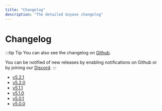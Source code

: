 ```yaml
---
title: "Changelog"
description: "The detailed Goyave changelog"
---
```


# Changelog

:::tip Tip
You can also see the changelog on [Github](https://github.com/go-goyave/goyave/releases). 

You can be notified of new releases by enabling notifications on Github or by joining our [Discord](https://discord.gg/mfemDMc).
:::

- [v5.2.1](./changelog/v5.2.1.md)
- [v5.2.0](./changelog/v5.2.0.md)
- [v5.1.1](./changelog/v5.1.1.md)
- [v5.1.0](./changelog/v5.1.0.md)
- [v5.0.1](./changelog/v5.0.1.md)
- [v5.0.0](./changelog/v5.0.0.md)
